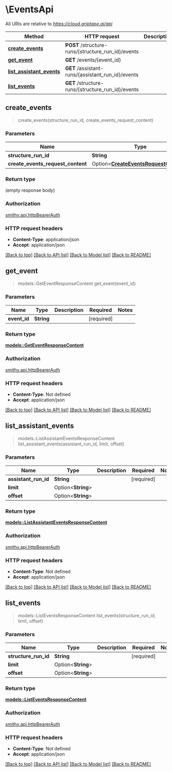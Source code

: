# \EventsApi

All URIs are relative to *https://cloud.griptape.ai/api*

Method | HTTP request | Description
------------- | ------------- | -------------
[**create_events**](EventsApi.md#create_events) | **POST** /structure-runs/{structure_run_id}/events | 
[**get_event**](EventsApi.md#get_event) | **GET** /events/{event_id} | 
[**list_assistant_events**](EventsApi.md#list_assistant_events) | **GET** /assistant-runs/{assistant_run_id}/events | 
[**list_events**](EventsApi.md#list_events) | **GET** /structure-runs/{structure_run_id}/events | 



## create_events

> create_events(structure_run_id, create_events_request_content)


### Parameters


Name | Type | Description  | Required | Notes
------------- | ------------- | ------------- | ------------- | -------------
**structure_run_id** | **String** |  | [required] |
**create_events_request_content** | Option<[**CreateEventsRequestContent**](CreateEventsRequestContent.md)> |  |  |

### Return type

 (empty response body)

### Authorization

[smithy.api.httpBearerAuth](../README.md#smithy.api.httpBearerAuth)

### HTTP request headers

- **Content-Type**: application/json
- **Accept**: application/json

[[Back to top]](#) [[Back to API list]](../README.md#documentation-for-api-endpoints) [[Back to Model list]](../README.md#documentation-for-models) [[Back to README]](../README.md)


## get_event

> models::GetEventResponseContent get_event(event_id)


### Parameters


Name | Type | Description  | Required | Notes
------------- | ------------- | ------------- | ------------- | -------------
**event_id** | **String** |  | [required] |

### Return type

[**models::GetEventResponseContent**](GetEventResponseContent.md)

### Authorization

[smithy.api.httpBearerAuth](../README.md#smithy.api.httpBearerAuth)

### HTTP request headers

- **Content-Type**: Not defined
- **Accept**: application/json

[[Back to top]](#) [[Back to API list]](../README.md#documentation-for-api-endpoints) [[Back to Model list]](../README.md#documentation-for-models) [[Back to README]](../README.md)


## list_assistant_events

> models::ListAssistantEventsResponseContent list_assistant_events(assistant_run_id, limit, offset)


### Parameters


Name | Type | Description  | Required | Notes
------------- | ------------- | ------------- | ------------- | -------------
**assistant_run_id** | **String** |  | [required] |
**limit** | Option<**String**> |  |  |
**offset** | Option<**String**> |  |  |

### Return type

[**models::ListAssistantEventsResponseContent**](ListAssistantEventsResponseContent.md)

### Authorization

[smithy.api.httpBearerAuth](../README.md#smithy.api.httpBearerAuth)

### HTTP request headers

- **Content-Type**: Not defined
- **Accept**: application/json

[[Back to top]](#) [[Back to API list]](../README.md#documentation-for-api-endpoints) [[Back to Model list]](../README.md#documentation-for-models) [[Back to README]](../README.md)


## list_events

> models::ListEventsResponseContent list_events(structure_run_id, limit, offset)


### Parameters


Name | Type | Description  | Required | Notes
------------- | ------------- | ------------- | ------------- | -------------
**structure_run_id** | **String** |  | [required] |
**limit** | Option<**String**> |  |  |
**offset** | Option<**String**> |  |  |

### Return type

[**models::ListEventsResponseContent**](ListEventsResponseContent.md)

### Authorization

[smithy.api.httpBearerAuth](../README.md#smithy.api.httpBearerAuth)

### HTTP request headers

- **Content-Type**: Not defined
- **Accept**: application/json

[[Back to top]](#) [[Back to API list]](../README.md#documentation-for-api-endpoints) [[Back to Model list]](../README.md#documentation-for-models) [[Back to README]](../README.md)

